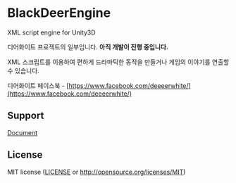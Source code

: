 # BlackDeerEngine
XML script engine for Unity3D

디어화이트 프로젝트의 일부입니다. **아직 개발이 진행 중입니다.**

XML 스크립트를 이용하여 편하게 드라마틱한 동작을 만들거나 게임의 이야기를 연출할 수 있습니다.

디어화이트 페이스북 - [https://www.facebook.com/deeeerwhite/](https://www.facebook.com/deeeerwhite/)

## Support
[Document](https://github.com/rajephon/BlackDeerEngine/tree/master/Document)

## License
MIT license ([LICENSE](LICENSE) or http://opensource.org/licenses/MIT)
